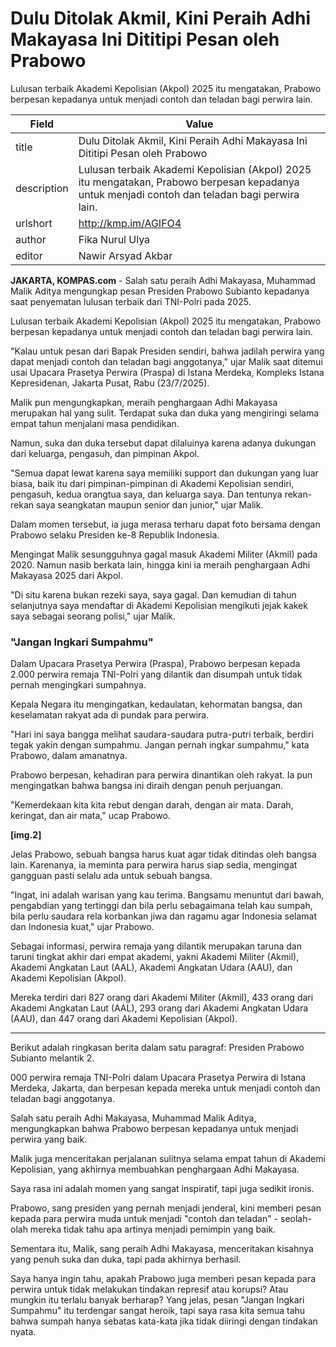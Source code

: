 # Dulu Ditolak Akmil, Kini Peraih Adhi Makayasa Ini Dititipi Pesan oleh Prabowo

Lulusan terbaik Akademi Kepolisian (Akpol) 2025 itu mengatakan, Prabowo berpesan kepadanya untuk menjadi contoh dan teladan bagi perwira lain.

| Field       | Value                                                       |
|-------------|-------------------------------------------------------------|
| title       | Dulu Ditolak Akmil, Kini Peraih Adhi Makayasa Ini Dititipi Pesan oleh Prabowo |
| description | Lulusan terbaik Akademi Kepolisian (Akpol) 2025 itu mengatakan, Prabowo berpesan kepadanya untuk menjadi contoh dan teladan bagi perwira lain. |
| urlshort    | http://kmp.im/AGIFO4 |
| author      | Fika Nurul Ulya |
| editor      | Nawir Arsyad Akbar |

**JAKARTA, KOMPAS.com** - Salah satu peraih Adhi Makayasa, Muhammad Malik Aditya mengungkap pesan Presiden Prabowo Subianto kepadanya saat penyematan lulusan terbaik dari TNI-Polri pada 2025.

Lulusan terbaik Akademi Kepolisian (Akpol) 2025 itu mengatakan, Prabowo berpesan kepadanya untuk menjadi contoh dan teladan bagi perwira lain.

\"Kalau untuk pesan dari Bapak Presiden sendiri, bahwa jadilah perwira yang dapat menjadi contoh dan teladan bagi anggotanya,\" ujar Malik saat ditemui usai Upacara Prasetya Perwira (Praspa) di Istana Merdeka, Kompleks Istana Kepresidenan, Jakarta Pusat, Rabu (23/7/2025).

Malik pun mengungkapkan, meraih penghargaan Adhi Makayasa merupakan hal yang sulit. Terdapat suka dan duka yang mengiringi selama empat tahun menjalani masa pendidikan.

Namun, suka dan duka tersebut dapat dilaluinya karena adanya dukungan dari keluarga, pengasuh, dan pimpinan Akpol.

\"Semua dapat lewat karena saya memiliki support dan dukungan yang luar biasa, baik itu dari pimpinan-pimpinan di Akademi Kepolisian sendiri, pengasuh, kedua orangtua saya, dan keluarga saya. Dan tentunya rekan-rekan saya seangkatan maupun senior dan junior,\" ujar Malik.

Dalam momen tersebut, ia juga merasa terharu dapat foto bersama dengan Prabowo selaku Presiden ke-8 Republik Indonesia.

Mengingat Malik sesungguhnya gagal masuk Akademi Militer (Akmil) pada 2020. Namun nasib berkata lain, hingga kini ia meraih penghargaan Adhi Makayasa 2025 dari Akpol.

\"Di situ karena bukan rezeki saya, saya gagal. Dan kemudian di tahun selanjutnya saya mendaftar di Akademi Kepolisian mengikuti jejak kakek saya sebagai seorang polisi,\" ujar Malik.

### \"Jangan Ingkari Sumpahmu\"

Dalam Upacara Prasetya Perwira (Praspa), Prabowo berpesan kepada 2.000 perwira remaja TNI-Polri yang dilantik dan disumpah untuk tidak pernah mengingkari sumpahnya.

Kepala Negara itu mengingatkan, kedaulatan, kehormatan bangsa, dan keselamatan rakyat ada di pundak para perwira.

\"Hari ini saya bangga melihat saudara-saudara putra-putri terbaik, berdiri tegak yakin dengan sumpahmu. Jangan pernah ingkar sumpahmu,\" kata Prabowo, dalam amanatnya.

Prabowo berpesan, kehadiran para perwira dinantikan oleh rakyat. Ia pun mengingatkan bahwa bangsa ini diraih dengan penuh perjuangan.

\"Kemerdekaan kita kita rebut dengan darah, dengan air mata. Darah, keringat, dan air mata,\" ucap Prabowo.

****\[img.2\]****

Jelas Prabowo, sebuah bangsa harus kuat agar tidak ditindas oleh bangsa lain. Karenanya, ia meminta para perwira harus siap sedia, mengingat gangguan pasti selalu ada untuk sebuah bangsa.

\"Ingat, ini adalah warisan yang kau terima. Bangsamu menuntut dari bawah, pengabdian yang tertinggi dan bila perlu sebagaimana telah kau sumpah, bila perlu saudara rela korbankan jiwa dan ragamu agar Indonesia selamat dan Indonesia kuat,\" ujar Prabowo.

Sebagai informasi, perwira remaja yang dilantik merupakan taruna dan taruni tingkat akhir dari empat akademi, yakni Akademi Militer (Akmil), Akademi Angkatan Laut (AAL), Akademi Angkatan Udara (AAU), dan Akademi Kepolisian (Akpol).

Mereka terdiri dari 827 orang dari Akademi Militer (Akmil), 433 orang dari Akademi Angkatan Laut (AAL), 293 orang dari Akademi Angkatan Udara (AAU), dan 447 orang dari Akademi Kepolisian (Akpol).

---
Berikut adalah ringkasan berita dalam satu paragraf: Presiden Prabowo Subianto melantik 2.

000 perwira remaja TNI-Polri dalam Upacara Prasetya Perwira di Istana Merdeka, Jakarta, dan berpesan kepada mereka untuk menjadi contoh dan teladan bagi anggotanya.

 Salah satu peraih Adhi Makayasa, Muhammad Malik Aditya, mengungkapkan bahwa Prabowo berpesan kepadanya untuk menjadi perwira yang baik.

 Malik juga menceritakan perjalanan sulitnya selama empat tahun di Akademi Kepolisian, yang akhirnya membuahkan penghargaan Adhi Makayasa.



Saya rasa ini adalah momen yang sangat inspiratif, tapi juga sedikit ironis.

 Prabowo, sang presiden yang pernah menjadi jenderal, kini memberi pesan kepada para perwira muda untuk menjadi "contoh dan teladan" - seolah-olah mereka tidak tahu apa artinya menjadi pemimpin yang baik.

 Sementara itu, Malik, sang peraih Adhi Makayasa, menceritakan kisahnya yang penuh suka dan duka, tapi pada akhirnya berhasil.

 Saya hanya ingin tahu, apakah Prabowo juga memberi pesan kepada para perwira untuk tidak melakukan tindakan represif atau korupsi? Atau mungkin itu terlalu banyak berharap? Yang jelas, pesan "Jangan Ingkari Sumpahmu" itu terdengar sangat heroik, tapi saya rasa kita semua tahu bahwa sumpah hanya sebatas kata-kata jika tidak diiringi dengan tindakan nyata.
